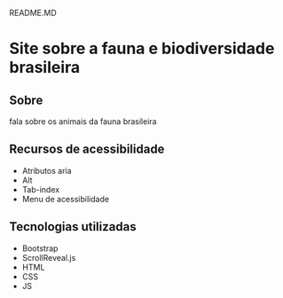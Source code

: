 README.MD
# Site sobre a fauna e biodiversidade brasileira
## Sobre
fala sobre os animais da fauna brasileira
## Recursos de acessibilidade
- Atributos aria
- Alt
- Tab-index
- Menu de acessibilidade
## Tecnologias utilizadas
- Bootstrap
- ScrollReveal.js
- HTML
- CSS
- JS
